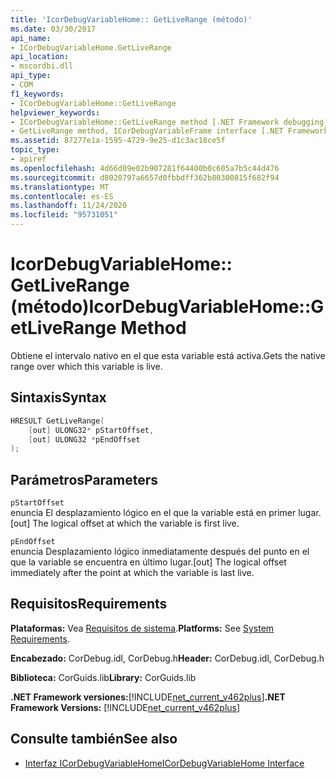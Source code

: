 ```yaml
---
title: 'IcorDebugVariableHome:: GetLiveRange (método)'
ms.date: 03/30/2017
api_name:
- ICorDebugVariableHome.GetLiveRange
api_location:
- mscordbi.dll
api_type:
- COM
f1_keywords:
- ICorDebugVariableHome::GetLiveRange
helpviewer_keywords:
- ICorDebugVariableHome::GetLiveRange method [.NET Framework debugging]
- GetLiveRange method, ICorDebugVariableFrame interface [.NET Framework debugging]
ms.assetid: 87277e1a-1595-4729-9e25-d1c3ac18ce5f
topic_type:
- apiref
ms.openlocfilehash: 4d66d09e02b907281f64400b0c605a7b5c44d476
ms.sourcegitcommit: d8020797a6657d0fbbdff362b80300815f682f94
ms.translationtype: MT
ms.contentlocale: es-ES
ms.lasthandoff: 11/24/2020
ms.locfileid: "95731051"
---
```

# <a name="icordebugvariablehomegetliverange-method"></a><span data-ttu-id="eca84-102">IcorDebugVariableHome:: GetLiveRange (método)</span><span class="sxs-lookup"><span data-stu-id="eca84-102">IcorDebugVariableHome::GetLiveRange Method</span></span>

<span data-ttu-id="eca84-103">Obtiene el intervalo nativo en el que esta variable está activa.</span><span class="sxs-lookup"><span data-stu-id="eca84-103">Gets the native range over which this variable is live.</span></span>  
  
## <a name="syntax"></a><span data-ttu-id="eca84-104">Sintaxis</span><span class="sxs-lookup"><span data-stu-id="eca84-104">Syntax</span></span>  
  
```cpp  
HRESULT GetLiveRange(  
    [out] ULONG32* pStartOffset,  
    [out] ULONG32 *pEndOffset  
);  
```  
  
## <a name="parameters"></a><span data-ttu-id="eca84-105">Parámetros</span><span class="sxs-lookup"><span data-stu-id="eca84-105">Parameters</span></span>  

 `pStartOffset`  
 <span data-ttu-id="eca84-106">enuncia El desplazamiento lógico en el que la variable está en primer lugar.</span><span class="sxs-lookup"><span data-stu-id="eca84-106">[out] The logical offset at which the variable is first live.</span></span>  
  
 `pEndOffset`  
 <span data-ttu-id="eca84-107">enuncia Desplazamiento lógico inmediatamente después del punto en el que la variable se encuentra en último lugar.</span><span class="sxs-lookup"><span data-stu-id="eca84-107">[out] The logical offset immediately after the point at which the variable is last live.</span></span>  
  
## <a name="requirements"></a><span data-ttu-id="eca84-108">Requisitos</span><span class="sxs-lookup"><span data-stu-id="eca84-108">Requirements</span></span>  

 <span data-ttu-id="eca84-109">**Plataformas:** Vea [Requisitos de sistema](../../get-started/system-requirements.md).</span><span class="sxs-lookup"><span data-stu-id="eca84-109">**Platforms:** See [System Requirements](../../get-started/system-requirements.md).</span></span>  
  
 <span data-ttu-id="eca84-110">**Encabezado:** CorDebug.idl, CorDebug.h</span><span class="sxs-lookup"><span data-stu-id="eca84-110">**Header:** CorDebug.idl, CorDebug.h</span></span>  
  
 <span data-ttu-id="eca84-111">**Biblioteca:** CorGuids.lib</span><span class="sxs-lookup"><span data-stu-id="eca84-111">**Library:** CorGuids.lib</span></span>  
  
 <span data-ttu-id="eca84-112">**.NET Framework versiones:**[!INCLUDE[net_current_v462plus](../../../../includes/net-current-v462plus-md.md)]</span><span class="sxs-lookup"><span data-stu-id="eca84-112">**.NET Framework Versions:** [!INCLUDE[net_current_v462plus](../../../../includes/net-current-v462plus-md.md)]</span></span>  
  
## <a name="see-also"></a><span data-ttu-id="eca84-113">Consulte también</span><span class="sxs-lookup"><span data-stu-id="eca84-113">See also</span></span>

- [<span data-ttu-id="eca84-114">Interfaz ICorDebugVariableHome</span><span class="sxs-lookup"><span data-stu-id="eca84-114">ICorDebugVariableHome Interface</span></span>](icordebugvariablehome-interface.md)

